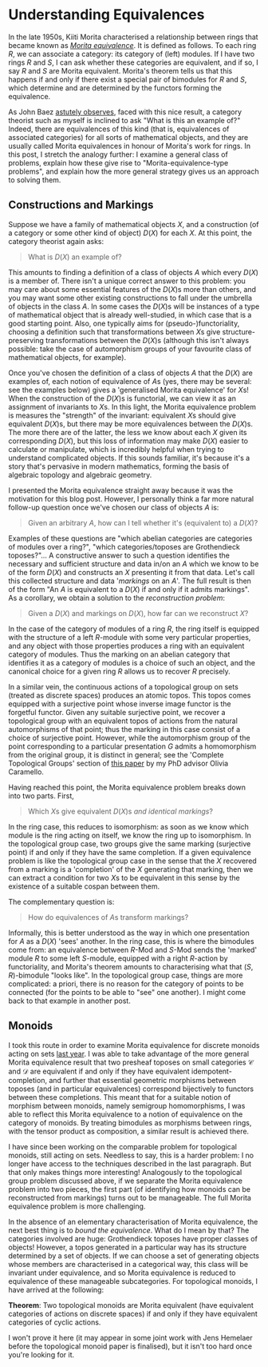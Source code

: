 # Understanding Equivalences

In the late 1950s, Kiiti Morita characterised a relationship between rings that became known as *[Morita equivalence](https://en.wikipedia.org/wiki/Morita_equivalence)*. It is defined as follows. To each ring $R$, we can associate a category: its category of (left) modules. If I have two rings $R$ and $S$, I can ask whether these categories are equivalent, and if so, I say $R$ and $S$ are Morita equivalent. Morita's theorem tells us that this happens if and only if there exist a special pair of bimodules for $R$ and $S$, which determine and are determined by the functors forming the equivalence.

As John Baez [astutely observes](https://twitter.com/johncarlosbaez/status/1254444148016312320), faced with this nice result, a category theorist such as myself is inclined to ask "What is this an example of?" Indeed, there are equivalences of this kind (that is, equivalences of associated categories) for all sorts of mathematical objects, and they are usually called Morita equivalences in honour of Morita's work for rings. In this post, I stretch the analogy further: I examine a general class of problems, explain how these give rise to "Morita-equivalence-type problems", and explain how the more general strategy gives us an approach to solving them.

## Constructions and Markings

Suppose we have a family of mathematical objects $X$, and a construction (of a category or some other kind of object) $D(X)$ for each $X$. At this point, the category theorist again asks:

> What is $D(X)$ an example of?

This amounts to finding a definition of a class of objects $A$ which every $D(X)$ is a member of. There isn't a unique correct answer to this problem: you may care about some essential features of the $D(X)$s more than others, and you may want some other existing constructions to fall under the umbrella of objects in the class $A$. In some cases the $D(X)$s will be instances of a type of mathematical object that is already well-studied, in which case that is a good starting point. Also, one typically aims for (pseudo-)functoriality, choosing a definition such that transformations between $X$s give structure-preserving transformations between the $D(X)$s (although this isn't always possible: take the case of automorphism groups of your favourite class of mathematical objects, for example).

Once you've chosen the definition of a class of objects $A$ that the $D(X)$ are examples of, each notion of equivalence of $A$s (yes, there may be several: see the examples below) gives a 'generalised Morita equivalence' for $X$s! When the construction of the $D(X)$s is functorial, we can view it as an assignment of invariants to $X$s. In this light, the Morita equivalence problem is measures the "strength" of the invariant: equivalent $X$s should give equivalent $D(X)$s, but there may be more equivalences between the $D(X)$s. The more there are of the latter, the less we know about each $X$ given its corresponding $D(X)$, but this loss of information may make $D(X)$ easier to calculate or manipulate, which is incredibly helpful when trying to understand complicated objects. If this sounds familiar, it's because it's a story that's pervasive in modern mathematics, forming the basis of algebraic topology and algebraic geometry.

I presented the Morita equivalence straight away because it was the motivation for this blog post. However, I personally think a far more natural follow-up question once we've chosen our class of objects $A$ is:

> Given an arbitrary $A$, how can I tell whether it's (equivalent to) a $D(X)$?

Examples of these questions are "which abelian categories are categories of modules over a ring?", "which categories/toposes are Grothendieck toposes?"... A constructive answer to such a question identifies the necessary and sufficient structure and data in/on an $A$ which we know to be of the form $D(X)$ and constructs an $X$ presenting it from that data. Let's call this collected structure and data '*markings* on an *A*'. The full result is then of the form "An $A$ is equivalent to a $D(X)$ if and only if it admits markings". As a corollary, we obtain a solution to the *reconstruction problem*:

> Given a $D(X)$ and markings on $D(X)$, how far can we reconstruct $X$?

In the case of the category of modules of a ring $R$, the ring itself is equipped with the structure of a left $R$-module with some very particular properties, and any object with those properties produces a ring with an equivalent category of modules. Thus the marking on an abelian category that identifies it as a category of modules is a choice of such an object, and the canonical choice for a given ring $R$ allows us to recover $R$ precisely.

In a similar vein, the continuous actions of a topological group on sets (treated as discrete spaces) produces an atomic topos. This topos comes equipped with a surjective point whose inverse image functor is the forgetful functor. Given any suitable surjective point, we recover a topological group with an equivalent topos of actions from the natural automorphisms of that point; thus the marking in this case consist of a choice of surjective point. However, while the automorphism group of the point corresponding to a particular presentation $G$ admits a homomorphism from the original group, it is distinct in general; see the 'Complete Topological Groups' section of [this paper](https://arxiv.org/abs/1301.0300) by my PhD advisor Olivia Caramello. 

Having reached this point, the Morita equivalence problem breaks down into two parts. First,

> Which $X$s give equivalent $D(X)$s *and identical markings*?

In the ring case, this reduces to isomorphism: as soon as we know which module is the ring acting on itself, we know the ring up to isomorphism. In the topological group case, two groups give the same marking (surjective point) if and only if they have the same completion. If a given equivalence problem is like the topological group case in the sense that the $X$ recovered from a marking is a 'completion' of the $X$ generating that marking, then we can extract a condition for two $X$s to be equivalent in this sense by the existence of a suitable cospan between them.

The complementary question is:

> How do equivalences of $A$s transform markings?

Informally, this is better understood as the way in which one presentation for $A$ as a $D(X)$ 'sees' another. In the ring case, this is where the bimodules come from: an equivalence between $R$-Mod and $S$-Mod sends the 'marked' module $R$ to some left $S$-module, equipped with a right $R$-action by functoriality, and Morita's theorem amounts to characterising what that $(S,R)$-bimodule "looks like". In the topological group case, things are more complicated: a priori, there is no reason for the category of points to be connected (for the points to be able to "see" one another). I might come back to that example in another post.

## Monoids

I took this route in order to examine Morita equivalence for discrete monoids acting on sets [last year](https://arxiv.org/abs/1905.10277). I was able to take advantage of the more general Morita equivalence result that two presheaf toposes on small categories $\mathcal{C}$ and $\mathcal{D}$ are equivalent if and only if they have equivalent idempotent-completion, and further that essential geometric morphisms between toposes (and in particular equivalences) correspond bijectively to functors between these completions. This meant that for a suitable notion of morphism between monoids, namely semigroup homomorphisms, I was able to reflect this Morita equivalence to a notion of equivalence on the category of monoids. By treating bimodules as morphisms between rings, with the tensor product as composition, a similar result is achieved there.

I have since been working on the comparable problem for topological monoids, still acting on sets. Needless to say, this is a harder problem: I no longer have access to the techniques described in the last paragraph. But that only makes things more interesting! Analogously to the topological group problem discussed above, if we separate the Morita equivalence problem into two pieces, the first part (of identifying how monoids can be reconstructed from markings) turns out to be manageable. The full Morita equivalence problem is more challenging.

In the absence of an elementary characterisation of Morita equivalence, the next best thing is to *bound the equivalence*. What do I mean by that? The categories involved are huge: Grothendieck toposes have proper classes of objects! However, a topos generated in a particular way has its structure determined by a set of objects. If we can choose a set of generating objects whose members are characterised in a categorical way, this class will be invariant under equivalence, and so Morita equivalence is reduced to equivalence of these manageable subcategories. For topological monoids, I have arrived at the following:

**Theorem**: Two topological monoids are Morita equivalent (have equivalent categories of actions on discrete spaces) if and only if they have equivalent categories of cyclic actions.

I won't prove it here (it may appear in some joint work with Jens Hemelaer before the topological monoid paper is finalised), but it isn't too hard once you're looking for it.
